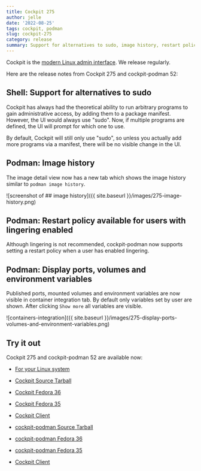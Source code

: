 ```yaml
---
title: Cockpit 275
author: jelle
date: '2022-08-25'
tags: cockpit, podman
slug: cockpit-275
category: release
summary: Support for alternatives to sudo, image history, restart policy, container ports, volumes and environments
---
```


Cockpit is the [modern Linux admin interface](https://cockpit-project.org/).
We release regularly.

Here are the release notes from Cockpit 275 and cockpit-podman 52:


## Shell: Support for alternatives to sudo

Cockpit has always had the theoretical ability to run arbitrary programs to gain administrative access, by adding them to a package manifest.  However, the UI would always use "sudo". Now, if multiple programs are defined, the UI will prompt for which one to use.

By default, Cockpit will still only use "sudo", so unless you actually add more programs via a manifest, there will be no visible change in the UI.


## Podman: Image history

The image detail view now has a new tab which shows the image history similar to `podman image history`.

![screenshot of ## image history]({{ site.baseurl }}/images/275-image-history.png)

## Podman: Restart policy available for users with lingering enabled

Although lingering is not recommended, cockpit-podman now supports setting a restart policy when a user has enabled lingering.

## Podman: Display ports, volumes and environment variables

Published ports, mounted volumes and environment variables are now visible in container integration tab.
By default only variables set by user are shown. After clicking `Show more` all variables are visible.

![containers-integration]({{ site.baseurl }}/images/275-display-ports-volumes-and-environment-variables.png)


## Try it out

Cockpit 275 and cockpit-podman 52 are available now:

* [For your Linux system](https://cockpit-project.org/running.html)

* [Cockpit Source Tarball](https://github.com/cockpit-project/cockpit/releases/tag/275)
* [Cockpit Fedora 36](https://bodhi.fedoraproject.org/updates/?releases=F36&packages=cockpit)
* [Cockpit Fedora 35](https://bodhi.fedoraproject.org/updates/?releases=F35&packages=cockpit)
* [Cockpit Client](https://flathub.org/apps/details/org.cockpit_project.CockpitClient)
* [cockpit-podman Source Tarball](https://github.com/cockpit-project/cockpit-podman/releases/tag/52)
* [cockpit-podman Fedora 36](https://bodhi.fedoraproject.org/updates/?releases=F36&packages=cockpit-podman)
* [cockpit-podman Fedora 35](https://bodhi.fedoraproject.org/updates/?releases=F35&packages=cockpit-podman)
* [Cockpit Client](https://flathub.org/apps/details/org.cockpit_project.CockpitClient)

